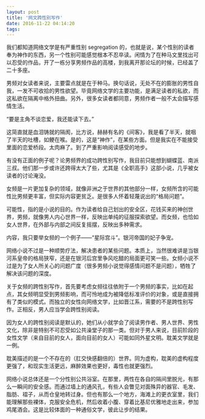 ```yaml
---
layout: post
title: '网文跨性别写作'
date: 2016-11-22 04:14:20
tags:
---
```

我们都知道网络文学是有严重性别 segregation 的，也就是说，某个性别的读者奉为神作的东西，另一个性别可能感觉根本不忍卒读。闲情为了在种马文里找出可以忍受的作品，开了一栋分享男频作品的高楼，到我离开那论坛的时候，已经盖了二十多座。

男频对女读者来说，主要雷点就是在于种马。换句话说，无处不在的膨胀的男性自我，一发不可收拾的男性欲望。毕竟网络文学的主要功能，是满足读者的私欲，而这私欲在隔离中格外扭曲。另外，很多女读者都同意，男频作者一般不太会描写感情生活。

“要是主角不谈恋爱，我还能读下去。”

这简直就是血泪铸就的隔阂，比方说，赫赫有名的《间客》，我是看了半天，就咽了半天的吐槽，如鲠在喉。是的，这是“神作”，在某些方面。但是我实在不能接受里面的恋爱桥段。太肉麻了。到了严重影响阅读感受的地步。

有没有正面的例子呢？论男频界的成功跨性别写作，我目前只能想到蝴蝶蓝、南派三叔。他们那一步或许还跨得太大了些，尤其是《全职高手》这部小说，几乎被女读者的讨论淹没。


女频是一片更加复杂的领域，就像非洲之于世界的其他部分一样，女频所含的可能性比男频更丰富，但实际内容更贫乏。是很多人怀着轻蔑说出的“格局问题”。

可能性，指的是小说的目的。作为读者给自己划出的安全区，花钱买来的神创世界，男频，就像男人内心世界一样，反映出单纯的征服探索欲望。而女频，也恰如女人世界，在外部与内部之间反复摇摆，反映出多种需求。

内容，我只要举女频的一个例子——“星际宫斗”。银河帝国的妃子争宠。

网络小说不过是一种顺势疗法，解决患者的某些问题。本质上，当然很难讲是当银河系皇帝的格局狭窄，还是在银河后宫里争风吃醋的局面更可笑一些。女频小说不过是为了女人所关心的问题广度（很多男频小说觉得感情问题不是问题），牺牲了解决该问题的深度。

关于女频的跨性别写作，首先要考虑女频往往依附于一个男频的事实，比如在起点，其女频明显受到男频影响，而可怜地成为被降低标准评价的对象，或是直接拥有了类似的模式。而独立的女性向网络文学，比如晋江系，需要的不是跨性别写作。正相反，男人应当学会跨性别阅读。

因为女人的跨性别阅读是默认的，她们从小就学会了阅读男作者、男人世界、男性文化，除非是特别不可忍受如公共澡堂子的那一类。但对于男人来说，目前阶段的女性文学（来自目前的女人，面向目前的女人）可能如同外星文明。耽美文学就是一例。

耽美描述的是一个不存在的（肛交快感翻倍的）世界。同为虚构，耽美的虚构程度更强了，和现实生活更远，麻醉效果也更好，毒性也就更强烈。


网络小说总体还是一个分性别公共浴室。在那里，两性在各自的隔间里脱光，有那么一瞬间的安全感。而通过墙上的通风孔，有些人会瞥见对面殊异的器官、毛发、脂肪、褶子，从而仓皇地转过身。但也有那么一个地方，海滩上的更衣室里，我们能理解那些裸体，克服安全危机，然后收着小腹、穿着比基尼优雅地走出来，参加鸡尾酒会。这是比较体面的一种通俗文学，彼此让步的结果。



